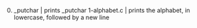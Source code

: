  0. _putchar | prints _putchar
 1-alphabet.c | prints the alphabet, in lowercase, followed by a new line
